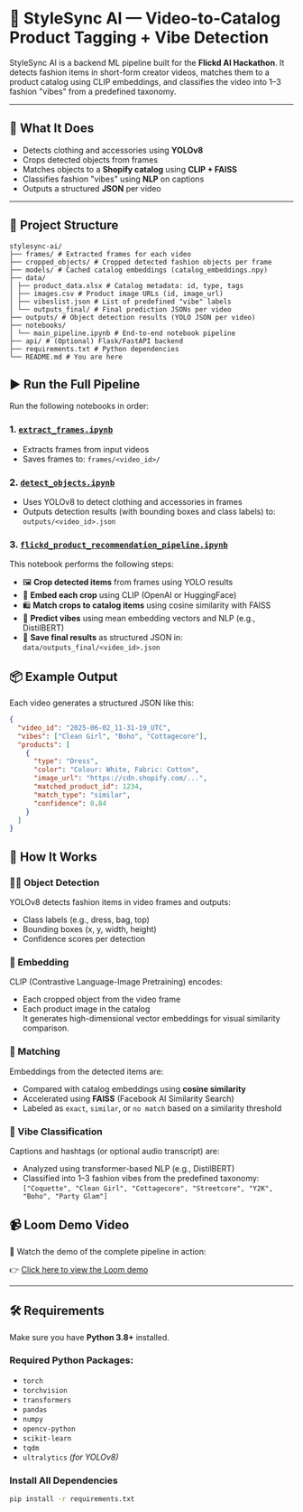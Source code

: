 # 🎥 StyleSync AI — Video-to-Catalog Product Tagging + Vibe Detection

StyleSync AI is a backend ML pipeline built for the **Flickd AI Hackathon**. It detects fashion items in short-form creator videos, matches them to a product catalog using CLIP embeddings, and classifies the video into 1–3 fashion "vibes" from a predefined taxonomy.

---

## 🧠 What It Does

- Detects clothing and accessories using **YOLOv8**
- Crops detected objects from frames
- Matches objects to a **Shopify catalog** using **CLIP + FAISS**
- Classifies fashion "vibes" using **NLP** on captions
- Outputs a structured **JSON** per video

---

## 📁 Project Structure

```
stylesync-ai/
├── frames/ # Extracted frames for each video
├── cropped_objects/ # Cropped detected fashion objects per frame
├── models/ # Cached catalog embeddings (catalog_embeddings.npy)
├── data/
│ ├── product_data.xlsx # Catalog metadata: id, type, tags
│ ├── images.csv # Product image URLs (id, image_url)
│ ├── vibeslist.json # List of predefined "vibe" labels
│ └── outputs_final/ # Final prediction JSONs per video
├── outputs/ # Object detection results (YOLO JSON per video)
├── notebooks/
│ └── main_pipeline.ipynb # End-to-end notebook pipeline
├── api/ # (Optional) Flask/FastAPI backend
├── requirements.txt # Python dependencies
└── README.md # You are here
```

## ▶️ Run the Full Pipeline

Run the following notebooks in order:

### 1. [`extract_frames.ipynb`](notebooks/extract_frames.ipynb)
- Extracts frames from input videos
- Saves frames to: `frames/<video_id>/`

### 2. [`detect_objects.ipynb`](notebooks/detect_objects.ipynb)
- Uses YOLOv8 to detect clothing and accessories in frames
- Outputs detection results (with bounding boxes and class labels) to: `outputs/<video_id>.json`

### 3. [`flickd_product_recommendation_pipeline.ipynb`](notebooks/flickd_product_recommendation_pipeline.ipynb)
This notebook performs the following steps:

- 🖼️ **Crop detected items** from frames using YOLO results  
- 🔗 **Embed each crop** using CLIP (OpenAI or HuggingFace)  
- 🛍️ **Match crops to catalog items** using cosine similarity with FAISS  
- 🧠 **Predict vibes** using mean embedding vectors and NLP (e.g., DistilBERT)  
- 📄 **Save final results** as structured JSON in: `data/outputs_final/<video_id>.json`

## 📦 Example Output

Each video generates a structured JSON like this:

```json
{
  "video_id": "2025-06-02_11-31-19_UTC",
  "vibes": ["Clean Girl", "Boho", "Cottagecore"],
  "products": [
    {
      "type": "Dress",
      "color": "Colour: White, Fabric: Cotton",
      "image_url": "https://cdn.shopify.com/...",
      "matched_product_id": 1234,
      "match_type": "similar",
      "confidence": 0.84
    }
  ]
}
```

## 🧠 How It Works

### 🕵️‍♂️ Object Detection
YOLOv8 detects fashion items in video frames and outputs:
- Class labels (e.g., dress, bag, top)
- Bounding boxes (x, y, width, height)
- Confidence scores per detection

### 🧬 Embedding
CLIP (Contrastive Language-Image Pretraining) encodes:
- Each cropped object from the video frame
- Each product image in the catalog  
It generates high-dimensional vector embeddings for visual similarity comparison.

### 🔗 Matching
Embeddings from the detected items are:
- Compared with catalog embeddings using **cosine similarity**
- Accelerated using **FAISS** (Facebook AI Similarity Search)
- Labeled as `exact`, `similar`, or `no match` based on a similarity threshold

### 🎯 Vibe Classification
Captions and hashtags (or optional audio transcript) are:
- Analyzed using transformer-based NLP (e.g., DistilBERT)
- Classified into 1–3 fashion vibes from the predefined taxonomy:  
  `["Coquette", "Clean Girl", "Cottagecore", "Streetcore", "Y2K", "Boho", "Party Glam"]`

## 📹 Loom Demo Video

🎥 Watch the demo of the complete pipeline in action:

👉 [Click here to view the Loom demo](https://loom.com/your-demo-link)

---

## 🛠️ Requirements

Make sure you have **Python 3.8+** installed.

### Required Python Packages:

- `torch`
- `torchvision`
- `transformers`
- `pandas`
- `numpy`
- `opencv-python`
- `scikit-learn`
- `tqdm`
- `ultralytics`  _(for YOLOv8)_

### Install All Dependencies

```bash
pip install -r requirements.txt
```
